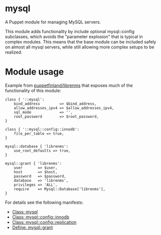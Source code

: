 # mysql

A Puppet module for managing MySQL servers.

This module adds functionality by include optional mysql::config subclasses, 
which avoids the "parameter explosion" that is typical in complex modules. This 
means that the base module can be included safely on almost all mysql servers, 
while still allowing more complex setups to be realized.

# Module usage

Example from [puppetfinland/librenms](https://github.com/Puppet-Finland/puppet-librenms)
that exposes much of the functionality of this module:

    class { '::mysql':
        bind_address         => $bind_address,
        allow_addresses_ipv4 => $allow_addresses_ipv4,
        sql_mode             => '',
        root_password        => $root_password,
    }
    
    class { '::mysql::config::innodb':
        file_per_table => true,
    }
    
    mysql::database { 'librenms':
        use_root_defaults => true,
    }
    
    mysql::grant { 'librenms':
        user       => $user,
        host       => $host,
        password   => $password,
        database   => 'librenms',
        privileges => 'ALL',
        require    => Mysql::Database['librenms'],
    }

For details see the following manifests:

* [Class: mysql](manifests/init.pp)
* [Class: mysql::config::innodb](manifests/config/innodb.pp)
* [Class: mysql::config::replication](manifests/config/replication.pp)
* [Define: mysql::grant](manifests/grant.pp)

